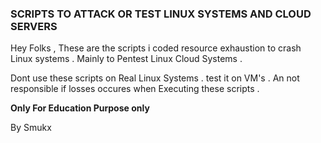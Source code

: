 ### SCRIPTS TO ATTACK OR TEST LINUX SYSTEMS AND CLOUD SERVERS 

Hey Folks , These are the scripts i coded resource exhaustion to crash Linux systems . Mainly to Pentest Linux Cloud Systems .

Dont use these scripts on Real Linux Systems . test it on VM's . An not responsible if losses occures when Executing these scripts . 

**Only For Education Purpose only**

By Smukx
